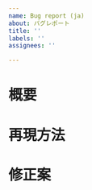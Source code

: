 ```yaml
---
name: Bug report (ja)
about: バグレポート
title: ''
labels: ''
assignees: ''

---
```


# 概要

# 再現方法

# 修正案

